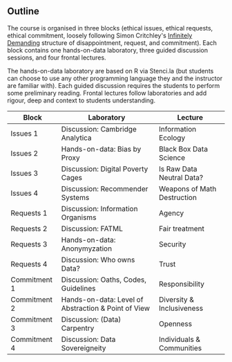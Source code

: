 ## Outline

The course is organised in three blocks (ethical issues, ethical requests, ethical commitment, loosely following Simon Critchley's [Infinitely Demanding](https://www.versobooks.com/books/1135-infinitely-demanding) structure of disappointment, request, and commitment). Each block contains one hands-on-data laboratory, three guided discussion sessions, and four frontal lectures.

The hands-on-data laboratory are based on R via Stenci.la (but students can choose to use any other programming language they and the instructor are familiar with). Each guided discussion requires the students to perform some preliminary reading. Frontal lectures follow laboratories and add rigour, deep and context to students understanding.



| Block | Laboratory | Lecture |
|-------|------------|---------|
| Issues 1 | Discussion: Cambridge Analytica | Information Ecology |
| Issues 2 |  Hands-on-data: Bias by Proxy | Black Box Data Science| 
| Issues 3 | Discussion: Digital Poverty Cages | Is Raw Data Neutral Data? |
| Issues 4 | Discussion: Recommender Systems | Weapons of Math Destruction |
| Requests 1 | Discussion: Information Organisms | Agency |
| Requests 2 | Discussion: FATML | Fair treatment |
| Requests 3 |  Hands-on-data: Anonymyzation | Security |
| Requests 4 |  Discussion: Who owns Data? | Trust |
| Commitment 1 | Discussion: Oaths, Codes, Guidelines | Responsibility |
| Commitment 2 | Hands-on-data: Level of Abstraction & Point of View | Diversity & Inclusiveness |
| Commitment 3 | Discussion: (Data) Carpentry | Openness |
| Commitment 4 | Discussion: Data Sovereigneity | Individuals & Communities |
